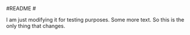 #README #

I am just modifying it for testing purposes.
Some more text.
So this is the only thing that changes.

